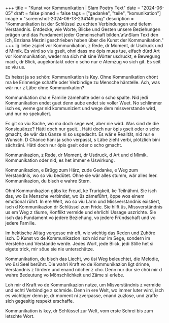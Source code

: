 +++
title = "Kunst vor Kommunikation | Slam Poetry Text"
date = "2024-06-05"
draft = false
pinned = false
tags = ["gedanke", "teile", "komunikation"]
image = "screenshot-2024-06-13-234149.png"
description = "Kommunikation ist der Schlüssel zu echten Verbindungen und tiefem Verständnis. Entdecke, wie Worte, Blicke und Gesten unsere Beziehungen prägen und das Fundament jeder Gemeinschaft bilden.\n\nSlam Text den ich, Enziana Mezini geschrieben haben über die Kunst der Kommunikation."
+++
Ig liebe zspiel vor Kommunikation, z Rede, dr Moment, dr Usdruck und d Mimik. Es wird so viu gseit, ohni dass me öpis mues tue, eifach dürd Art vor Kommunikation, weder ma sich mit sine Wörter usdruckt, e Bewegung mach, dr Blick, augekontakt oder o scho nur e Atemzug vo sich git. Es seit so viu us.

Es heisst ja so schön: Kommunikation is Key. Ohne Kommunikation chönt ma ke Erinnerige schaffe oder Verbindige zu Mensche härstelle. Ach, was wär nur z Läbe ohne Kommunikation?

Kommunikation cha e Familie zämehalte oder o scho spalte. Nid jedi Kommunikation endet guet denn aube endet sie voller Wuet. No schlimmer isch es, weme gar nid kommuniziert und wege dem missverstande wird, und nur no spekuliert.

Es git so viu Sache, wo ma doch sege wet, aber nie wird. Was sind de die Konsiquänze? Hätti doch nur gseit... Hätti doch nur öpis gseit oder o scho gmacht, de wär das Ganze ni so usgedacht. Es wär e Realität, nid nur e Wunsch. D Chance hani ja scho verpasst, s Läbe zieht verbi, plötzlich bini sächzäni. Hätti doch nur öpis gseit oder o scho gmacht.

Kommunikazion, z Rede, dr Moment, dr Usdruck, d Art und d Mimik. Kommunikation oder nid, es het immer e Uswirkung.

Kommunikazion, e Brügg zum Härz, zude Gedanke, e Weg zum Verstandnis, wo so viu bedütet. Ohne sie wär alles stumm, wär alles leer. Kommunikazion, du bisch e wahre Stern.

Ohni Kommunikazion gäbs ke Freud, ke Trurigkeit, ke Teilnähmi. Sie isch das, wo üs Mensche verbindet, wo üs zämeführt, öppe wos einem emotional rührt. In ere Welt, wo so viu Lärm und Missverstandnis existiert, isch d Kommunikazion dr Schlüssel zum Fride. Sie hilft üs, Missverständnis us em Weg z räume, Konflikt vermide und ehrlichi Ussage uszrichte. Sie isch das Fundament vo jedere Beziehung, vo jedere Fründschaft und vo jedere Familie.

Im hektische Alltag vergesse mir oft, wie wichtig das Reden und Zuhöre isch. D Kunst vo de Kommunikazion isch nid nur im Sege, sondern im Verstehe und Verstande werde. Jedes Wort, jede Blick, jedi Stille het si eigete trick, mir söue sie nie unterschätze.

Kommunikation, du bisch das Liecht, wo üsi Weg beleuchtet, die Melodie, wo üsi Seel berührt. Die wahri Kraft vo de Kommunikazion ligt drinne, Verstandnis z fördere und enand nöcher z cho. Denn nur dur sie chöi mir d wahre Bedeutung vo Mönschlichkeit und Zäme si erlebe.

Loh mir d Kraft vo de Kommunikazion nutze, um Misverständnis z vermide und echti Verbindige z schmide. Denn in ere Welt, wo immer luter wird, isch es wichtiger denn je, dr moment ni zverpasse, enand zuzlose, und zraffe sich gegesitig respekt erschaffe.

Kommunikation is key, dr Schlüssel zur Welt, vom erste Schrei bis zum letschte Wort.